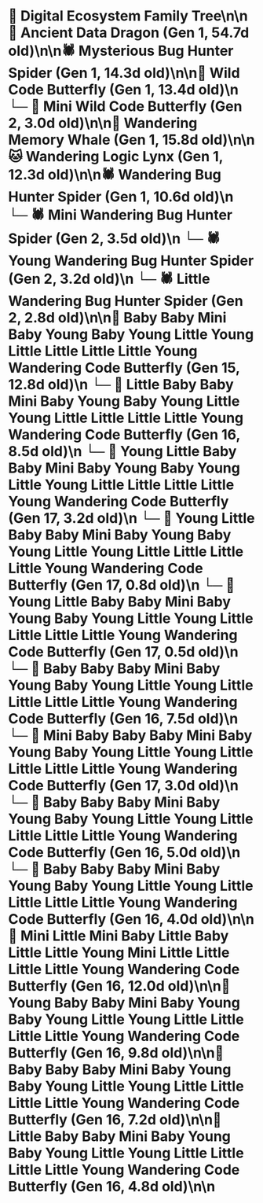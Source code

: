 # 🌳 Digital Ecosystem Family Tree\n\n🐉 Ancient Data Dragon (Gen 1, 54.7d old)\n\n🕷️ Mysterious Bug Hunter Spider (Gen 1, 14.3d old)\n\n🦋 Wild Code Butterfly (Gen 1, 13.4d old)\n  └─ 🦋 Mini Wild Code Butterfly (Gen 2, 3.0d old)\n\n🐋 Wandering Memory Whale (Gen 1, 15.8d old)\n\n🐱 Wandering Logic Lynx (Gen 1, 12.3d old)\n\n🕷️ Wandering Bug Hunter Spider (Gen 1, 10.6d old)\n  └─ 🕷️ Mini Wandering Bug Hunter Spider (Gen 2, 3.5d old)\n  └─ 🕷️ Young Wandering Bug Hunter Spider (Gen 2, 3.2d old)\n  └─ 🕷️ Little Wandering Bug Hunter Spider (Gen 2, 2.8d old)\n\n🦋 Baby Baby Mini Baby Young Baby Young Little Young Little Little Little Little Young Wandering Code Butterfly (Gen 15, 12.8d old)\n  └─ 🦋 Little Baby Baby Mini Baby Young Baby Young Little Young Little Little Little Little Young Wandering Code Butterfly (Gen 16, 8.5d old)\n    └─ 🦋 Young Little Baby Baby Mini Baby Young Baby Young Little Young Little Little Little Little Young Wandering Code Butterfly (Gen 17, 3.2d old)\n    └─ 🦋 Young Little Baby Baby Mini Baby Young Baby Young Little Young Little Little Little Little Young Wandering Code Butterfly (Gen 17, 0.8d old)\n    └─ 🦋 Young Little Baby Baby Mini Baby Young Baby Young Little Young Little Little Little Little Young Wandering Code Butterfly (Gen 17, 0.5d old)\n  └─ 🦋 Baby Baby Baby Mini Baby Young Baby Young Little Young Little Little Little Little Young Wandering Code Butterfly (Gen 16, 7.5d old)\n    └─ 🦋 Mini Baby Baby Baby Mini Baby Young Baby Young Little Young Little Little Little Little Young Wandering Code Butterfly (Gen 17, 3.0d old)\n  └─ 🦋 Baby Baby Baby Mini Baby Young Baby Young Little Young Little Little Little Little Young Wandering Code Butterfly (Gen 16, 5.0d old)\n  └─ 🦋 Baby Baby Baby Mini Baby Young Baby Young Little Young Little Little Little Little Young Wandering Code Butterfly (Gen 16, 4.0d old)\n\n🦋 Mini Little Mini Baby Little Baby Little Little Young Mini Little Little Little Little Young Wandering Code Butterfly (Gen 16, 12.0d old)\n\n🦋 Young Baby Baby Mini Baby Young Baby Young Little Young Little Little Little Little Young Wandering Code Butterfly (Gen 16, 9.8d old)\n\n🦋 Baby Baby Baby Mini Baby Young Baby Young Little Young Little Little Little Little Young Wandering Code Butterfly (Gen 16, 7.2d old)\n\n🦋 Little Baby Baby Mini Baby Young Baby Young Little Young Little Little Little Little Young Wandering Code Butterfly (Gen 16, 4.8d old)\n\n